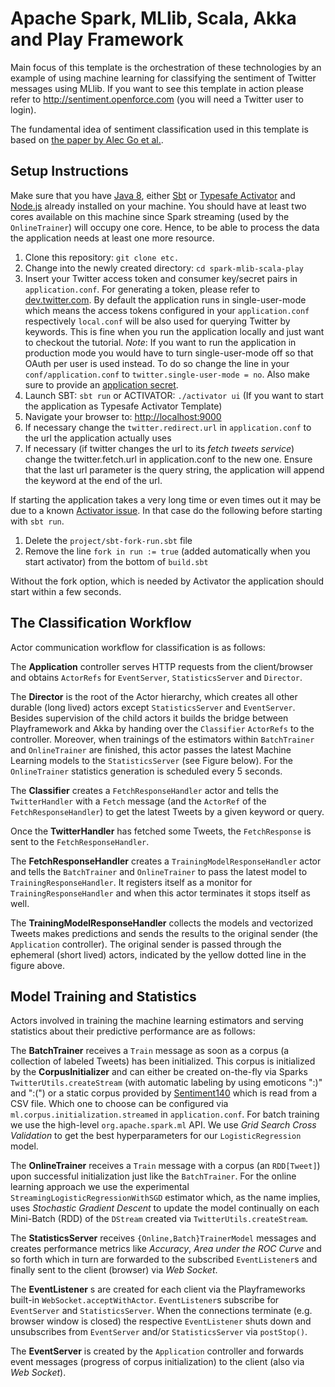 # Apache Spark, MLlib, Scala, Akka and Play Framework

Main focus of this template is the orchestration of these technologies by an example of using machine learning for classifying the sentiment of Twitter messages using MLlib. If you want to see this template in action please refer to http://sentiment.openforce.com (you will need a Twitter user to login).

The fundamental idea of sentiment classification used in this template is based on [the paper by Alec Go et al.](http://cs.stanford.edu/people/alecmgo/papers/TwitterDistantSupervision09.pdf ).

## Setup Instructions

Make sure that you have [Java 8](http://www.oracle.com/technetwork/java/javase/downloads/jdk8-downloads-2133151.html), either [Sbt](http://www.scala-sbt.org/) or [Typesafe Activator](http://www.typesafe.com/community/core-tools/activator-and-sbt) and [Node.js](https://nodejs.org) already installed on your machine. You should have at least two cores available on this machine since Spark streaming (used by the `OnlineTrainer`) will occupy one core. Hence, to be able to process the data the application needs at least one more resource.

1. Clone this repository: `git clone etc.`
1. Change into the newly created directory: `cd spark-mlib-scala-play`
1. Insert your Twitter access token and consumer key/secret pairs in `application.conf`. For generating a token, please refer to [dev.twitter.com](https://dev.twitter.com/oauth/overview/application-owner-access-tokens).  By default the application runs in single-user-mode which means the access tokens configured in your `application.conf` respectively `local.conf` will be also used for querying Twitter by keywords. This is fine when you run the application locally and just want to checkout the tutorial. _Note_: If you want to run the application in production mode you would have to turn single-user-mode off so that OAuth per user is used instead. To do so change the line in your ```conf/application.conf``` to ```twitter.single-user-mode = no```. Also make sure to provide an [application secret](https://www.playframework.com/documentation/2.4.x/Production#The-application-secret).
1. Launch SBT: `sbt run` or ACTIVATOR: `./activator ui` (If you want to start the application as Typesafe Activator Template)
1. Navigate your browser to: <http://localhost:9000>
1. If necessary change the `twitter.redirect.url` in `application.conf` to the url the application actually uses
1. If necessary (if twitter changes the url to its *fetch tweets service*) change the twitter.fetch.url in application.conf to the new one. Ensure that the last url parameter is the query string, the application will append the keyword at the end of the url.

If starting the application takes a very long time or even times out it may be due to a known [Activator issue](https://github.com/typesafehub/activator/issues/1036).
In that case do the following before starting with `sbt run`.

1. Delete the `project/sbt-fork-run.sbt` file
1. Remove the line `fork in run := true` (added automatically when you start activator) from the bottom of `build.sbt`

Without the fork option, which is needed by Activator the application should start within a few seconds.


## The Classification Workflow

Actor communication workflow for classification is as follows:

The __Application__ controller serves HTTP requests from the client/browser and obtains `ActorRefs` for `EventServer`, `StatisticsServer` and `Director`.

The __Director__ is the root of the Actor hierarchy, which creates all other durable (long lived) actors except `StatisticsServer` and `EventServer`. Besides supervision of the child actors it builds the bridge between Playframework and Akka by handing over the `Classifier` `ActorRefs` to the controller. Moreover, when trainings of the estimators within `BatchTrainer` and `OnlineTrainer` are finished, this actor passes the latest Machine Learning models to the `StatisticsServer` (see Figure below). For the `OnlineTrainer` statistics generation is scheduled every 5 seconds.


The __Classifier__ creates a `FetchResponseHandler` actor and tells the `TwitterHandler` with a `Fetch` message (and the `ActorRef` of the `FetchResponseHandler`) to get the latest Tweets by a given keyword or query.

Once the __TwitterHandler__ has fetched some Tweets, the `FetchResponse` is sent to the `FetchResponseHandler`.

The __FetchResponseHandler__ creates a `TrainingModelResponseHandler` actor and tells the `BatchTrainer` and `OnlineTrainer` to pass the latest model to `TrainingResponseHandler`. It registers itself as a monitor for `TrainingResponseHandler` and when this actor terminates it stops itself as well.

The __TrainingModelResponseHandler__ collects the models and vectorized Tweets makes predictions and sends the results to the original sender (the `Application` controller). The original sender is passed through the ephemeral (short lived) actors, indicated by the yellow dotted line in the figure above.

## Model Training and Statistics

Actors involved in training the machine learning estimators and serving statistics about their predictive performance are as follows:

The __BatchTrainer__ receives a `Train` message as soon as a corpus (a collection of labeled Tweets) has been initialized. This corpus is initialized by the __CorpusInitializer__ and can either be created on-the-fly via Sparks `TwitterUtils.createStream` (with automatic labeling by using emoticons ":)" and ":(") or a static corpus provided by [Sentiment140](http://www.sentiment140.com/) which is read from a CSV file. Which one to choose can be configured via `ml.corpus.initialization.streamed` in `application.conf`. For batch training we use the high-level `org.apache.spark.ml` API. We use _Grid Search Cross Validation_ to get the best hyperparameters for our `LogisticRegression` model.

The __OnlineTrainer__ receives a `Train` message with a corpus (an `RDD[Tweet]`) upon successful initialization just like the `BatchTrainer`. For the online learning approach we use the experimental `StreamingLogisticRegressionWithSGD` estimator which, as the name implies, uses _Stochastic Gradient Descent_ to update the model continually on each Mini-Batch (RDD) of the `DStream` created via `TwitterUtils.createStream`.

The __StatisticsServer__ receives `{Online,Batch}TrainerModel` messages and creates performance metrics like _Accuracy_, _Area under the ROC Curve_ and so forth which in turn are forwarded to the subscribed `EventListener`s and finally sent to the client (browser) via _Web Socket_.

The __EventListener__ s are created for each client via the Playframeworks built-in `WebSocket.acceptWithActor`. `EventListener`s subscribe for `EventServer` and `StatisticsServer`. When the connections terminate (e.g. browser window is closed) the respective `EventListener` shuts down and unsubscribes from `EventServer` and/or `StatisticsServer` via `postStop()`.

The __EventServer__ is created by the `Application` controller and forwards event messages (progress of corpus initialization) to the client (also via _Web Socket_).

